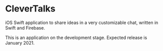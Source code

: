 # CleverTalks

iOS Swift application to share ideas in a very customizable chat, written in Swift and Firebase.

This is an application on the development stage. Expected release is January 2021.
